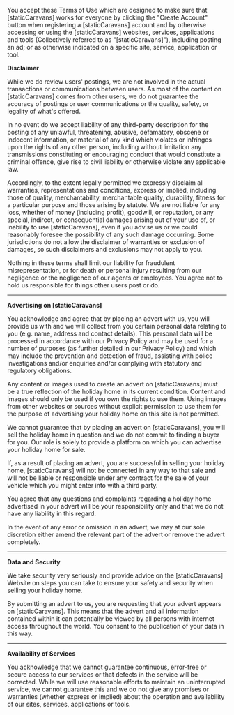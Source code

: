 You accept these Terms of Use which are designed to make sure that [staticCaravans] works for everyone by clicking the "Create Account" button when registering a [staticCaravans] account and by otherwise accessing or using the [staticCaravans] websites, services, applications and tools (Collectively referred to as "[staticCaravans]"), including posting an ad; or as otherwise indicated on a specific site, service, application or tool.

**Disclaimer**

While we do review users' postings, we are not involved in the actual transactions or communications between users. As most of the content on [staticCaravans] comes from other users, we do not guarantee the accuracy of postings or user communications or the quality, safety, or legality of what's offered.

In no event do we accept liability of any third-party description for the posting of any unlawful, threatening, abusive, defamatory, obscene or indecent information, or material of any kind which violates or infringes upon the rights of any other person, including without limitation any transmissions constituting or encouraging conduct that would constitute a criminal offence, give rise to civil liability or otherwise violate any applicable law.

Accordingly, to the extent legally permitted we expressly disclaim all warranties, representations and conditions, express or implied, including those of quality, merchantability, merchantable quality, durability, fitness for a particular purpose and those arising by statute. We are not liable for any loss, whether of money (including profit), goodwill, or reputation, or any special, indirect, or consequential damages arising out of your use of, or inability to use [staticCaravans], even if you advise us or we could reasonably foresee the possibility of any such damage occurring. Some jurisdictions do not allow the disclaimer of warranties or exclusion of damages, so such disclaimers and exclusions may not apply to you. 

Nothing in these terms shall limit our liability for fraudulent misrepresentation, or for death or personal injury resulting from our negligence or the negligence of our agents or employees. You agree not to hold us responsible for things other users post or do.

---

**Advertising on [staticCaravans]**

You acknowledge and agree that by placing an advert with us, you will provide us with and we will collect from you certain personal data relating to you (e.g. name, address and contact details). This personal data will be processed in accordance with our Privacy Policy and may be used for a number of purposes (as further detailed in our Privacy Policy) and which may include the prevention and detection of fraud, assisting with police investigations and/or enquiries and/or complying with statutory and regulatory obligations. 

Any content or images used to create an advert on [staticCaravans] must be a true reflection of the holiday home in its current condition. Content and images should only be used if you own the rights to use them. Using images from other websites or sources without explicit permission to use them for the purpose of advertising your holiday home on this site is not permitted.

We cannot guarantee that by placing an advert on [staticCaravans], you will sell the holiday home in question and we do not commit to finding a buyer for you. Our role is solely to provide a platform on which you can advertise your holiday home for sale.

If, as a result of placing an advert, you are successful in selling your holiday home, [staticCaravans] will not be connected in any way to that sale and will not be liable or responsible under any contract for the sale of your vehicle which you might enter into with a third party.

You agree that any questions and complaints regarding a holiday home advertised in your advert will be your responsibility only and that we do not have any liability in this regard.

In the event of any error or omission in an advert, we may at our sole discretion either amend the relevant part of the advert or remove the advert completely.
 
---

**Data and Security**

We take security very seriously and provide advice on the [staticCaravans] Website on steps you can take to ensure your safety and security when selling your holiday home. 

By submitting an advert to us, you are requesting that your advert appears on [staticCaravans]. This means that the advert and all information contained within it can potentially be viewed by all persons with internet access throughout the world. You consent to the publication of your data in this way.

---

**Availability of Services**

You acknowledge that we cannot guarantee continuous, error-free or secure access to our services or that defects in the service will be corrected. While we will use reasonable efforts to maintain an uninterrupted service, we cannot guarantee this and we do not give any promises or warranties (whether express or implied) about the operation and availability of our sites, services, applications or tools.
